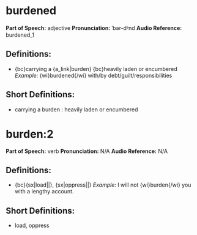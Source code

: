 # burdened

**Part of Speech:** adjective
**Pronunciation:** ˈbər-dᵊnd
**Audio Reference:** burdened_1

## Definitions:
- {bc}carrying a {a_link|burden} {bc}heavily laden or encumbered 
  *Example:* {wi}burdened{/wi} with/by debt/guilt/responsibilities

## Short Definitions:
- carrying a burden : heavily laden or encumbered
# burden:2

**Part of Speech:** verb
**Pronunciation:** N/A
**Audio Reference:** N/A

## Definitions:
- {bc}{sx|load||}, {sx|oppress||} 
  *Example:* I will not {wi}burden{/wi} you with a lengthy account.

## Short Definitions:
- load, oppress
